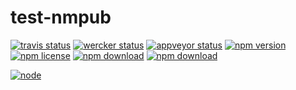 # test-nmpub
<!-- badge -->
[![travis status](https://img.shields.io/travis/GitScrum/test-npmpub.svg)](https://travis-ci.org/GitScrum/test-npmpub)
[![wercker status](https://app.wercker.com/status/90774e97d7aeda427ac1f8df1685e362/m "wercker status")](https://app.wercker.com/project/bykey/90774e97d7aeda427ac1f8df1685e362)
[![appveyor status](https://img.shields.io/travis/GitScrum/test-npmpub.svg)](https://ci.appveyor.com/project/GitScrum/test-npmpub)
[![npm version](https://img.shields.io/npm/v/test-npmpub.svg)](https://www.npmjs.com/package/test-npmpub)
[![npm license](https://img.shields.io/npm/l/test-npmpub.svg)](https://www.npmjs.com/package/test-npmpub)
[![npm download](https://img.shields.io/npm/dm/test-npmpub.svg)](https://www.npmjs.com/package/test-npmpub)
[![npm download](https://img.shields.io/npm/dt/test-npmpub.svg)](https://www.npmjs.com/package/test-npmpub)
<!-- endbadge -->
[![node](https://img.shields.io/node/v/post-sequence.svg?maxAge=2592000)]()
